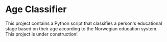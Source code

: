 
# Age Classifier
This project contains a Python script that classifies a person's educational stage based on their age according to the Norwegian education system.
This project is under construction!
